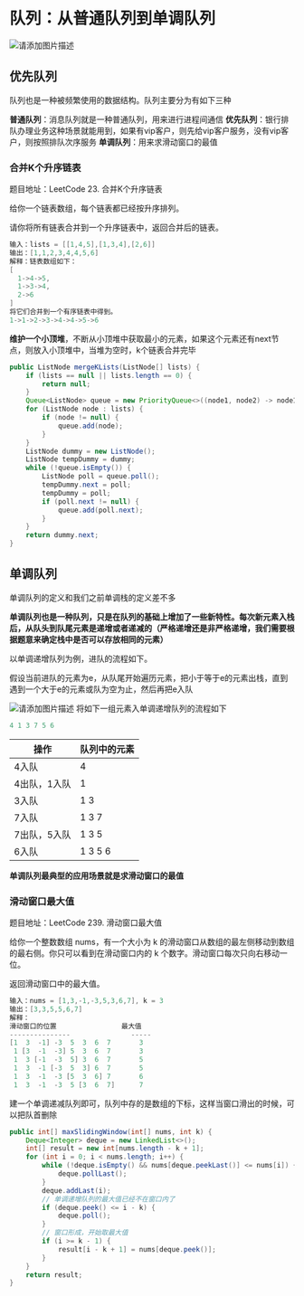 # 队列：从普通队列到单调队列
![请添加图片描述](https://img-blog.csdnimg.cn/470a2e68965c488f9e6bc00914a265de.jpg?)
## 优先队列
队列也是一种被频繁使用的数据结构。队列主要分为有如下三种

**普通队列**：消息队列就是一种普通队列，用来进行进程间通信
**优先队列**：银行排队办理业务这种场景就能用到，如果有vip客户，则先给vip客户服务，没有vip客户，则按照排队次序服务
**单调队列**：用来求滑动窗口的最值
### 合并K个升序链表
题目地址：LeetCode 23. 合并K个升序链表

给你一个链表数组，每个链表都已经按升序排列。

请你将所有链表合并到一个升序链表中，返回合并后的链表。

```java
输入：lists = [[1,4,5],[1,3,4],[2,6]]
输出：[1,1,2,3,4,4,5,6]
解释：链表数组如下：
[
  1->4->5,
  1->3->4,
  2->6
]
将它们合并到一个有序链表中得到。
1->1->2->3->4->4->5->6
```
**维护一个小顶堆**，不断从小顶堆中获取最小的元素，如果这个元素还有next节点，则放入小顶堆中，当堆为空时，k个链表合并完毕
```java
public ListNode mergeKLists(ListNode[] lists) {
    if (lists == null || lists.length == 0) {
        return null;
    }
    Queue<ListNode> queue = new PriorityQueue<>((node1, node2) -> node1.val - node2.val);
    for (ListNode node : lists) {
        if (node != null) {
            queue.add(node);
        }
    }
    ListNode dummy = new ListNode();
    ListNode tempDummy = dummy;
    while (!queue.isEmpty()) {
        ListNode poll = queue.poll();
        tempDummy.next = poll;
        tempDummy = poll;
        if (poll.next != null) {
            queue.add(poll.next);
        }
    }
    return dummy.next;
}
```

## 单调队列
单调队列的定义和我们之前单调栈的定义差不多

**单调队列也是一种队列，只是在队列的基础上增加了一些新特性。每次新元素入栈后，从队头到队尾元素是递增或者递减的（严格递增还是非严格递增，我们需要根据题意来确定栈中是否可以存放相同的元素）**

以单调递增队列为例，进队的流程如下。

假设当前进队的元素为e，从队尾开始遍历元素，把小于等于e的元素出栈，直到遇到一个大于e的元素或队为空为止，然后再把e入队

![请添加图片描述](https://img-blog.csdnimg.cn/de0def3decb340dabeeeb57397d2e54d.png?)
将如下一组元素入单调递增队列的流程如下

```java
4 1 3 7 5 6 
```
|操作| 队列中的元素 |
|--|--|
| 4入队 | 4 |
| 4出队，1入队 | 1 |
| 3入队 | 1 3 |
|  7入队| 1 3 7 |
| 7出队，5入队 | 1 3 5 |
| 6入队 | 1 3 5 6|

**单调队列最典型的应用场景就是求滑动窗口的最值**

### 滑动窗口最大值
题目地址：LeetCode 239. 滑动窗口最大值

给你一个整数数组 nums，有一个大小为 k 的滑动窗口从数组的最左侧移动到数组的最右侧。你只可以看到在滑动窗口内的 k 个数字。滑动窗口每次只向右移动一位。

返回滑动窗口中的最大值。

```java
输入：nums = [1,3,-1,-3,5,3,6,7], k = 3
输出：[3,3,5,5,6,7]
解释：
滑动窗口的位置                最大值
---------------               -----
[1  3  -1] -3  5  3  6  7       3
 1 [3  -1  -3] 5  3  6  7       3
 1  3 [-1  -3  5] 3  6  7       5
 1  3  -1 [-3  5  3] 6  7       5
 1  3  -1  -3 [5  3  6] 7       6
 1  3  -1  -3  5 [3  6  7]      7
```
建一个单调递减队列即可，队列中存的是数组的下标，这样当窗口滑出的时候，可以把队首删除

```java
public int[] maxSlidingWindow(int[] nums, int k) {
    Deque<Integer> deque = new LinkedList<>();
    int[] result = new int[nums.length - k + 1];
    for (int i = 0; i < nums.length; i++) {
        while (!deque.isEmpty() && nums[deque.peekLast()] <= nums[i]) {
            deque.pollLast();
        }
        deque.addLast(i);
        // 单调递增队列的最大值已经不在窗口内了
        if (deque.peek() <= i - k) {
            deque.poll();
        }
        // 窗口形成，开始取最大值
        if (i >= k - 1) {
            result[i - k + 1] = nums[deque.peek()];
        }
    }
    return result;
}
```